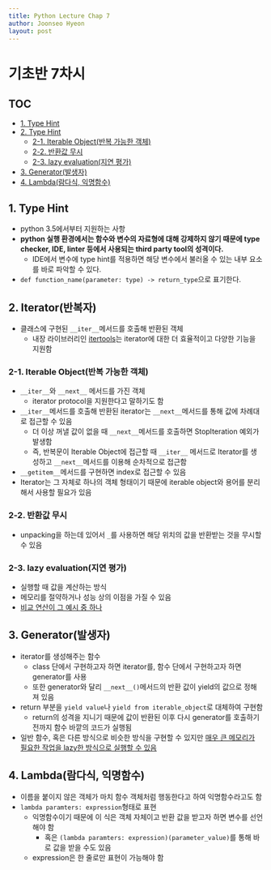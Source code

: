 ```yaml
---
title: Python Lecture Chap 7
author: Joonseo Hyeon
layout: post
---
```



# 기초반 7차시

## TOC

- [1. Type Hint](#1-type-hint)
- [2. Type Hint](#2-iterator반복자)
  - [2-1. Iterable Object(반복 가능한 객체)](#2-1-iterable-object반복-가능한-객체)
  - [2-2. 반환값 무시](#2-2-반환값-무시)
  - [2-3. lazy evaluation(지연 평가)](#2-3-lazy-evaluation지연-평가)
- [3. Generator(발생자)](#3-generator발생자)
- [4. Lambda(람다식, 익명함수)](#4-lambda람다식-익명함수)

## 1. Type Hint

- python 3.5에서부터 지원하는 사항
- **python 실행 환경에서는 함수와 변수의 자료형에 대해 강제하지 않기 때문에 type checker, IDE, linter 등에서 사용되는 third party tool의 성격이다.**
  - IDE에서 변수에 type hint를 적용하면 해당 변수에서 불러올 수 있는 내부 요소를 바로 파악할 수 있다.
- `def function_name(parameter: type) -> return_type`으로 표기한다.

## 2. Iterator(반복자)

- 클래스에 구현된 `__iter__`메서드를 호출해 반환된 객체
  - 내장 라이브러리인 [itertools](https://docs.python.org/3/library/itertools.html)는 iterator에 대한 더 효율적이고 다양한 기능을 지원함

### 2-1. Iterable Object(반복 가능한 객체)

- `__iter__`와 `__next__` 메서드를 가진 객체
  - iterator protocol을 지원한다고 말하기도 함
- `__iter__`메서드를 호출해 반환된 iterator는 `__next__`메서드를 통해 값에 차례대로 접근할 수 있음
  - 더 이상 꺼낼 값이 없을 때 `__next__`메서드를 호출하면 StopIteration 예외가 발생함
  - 즉, 반복문이 Iterable Object에 접근할 때 `__iter__` 메서드로 Iterator를 생성하고 `__next__`메서드를 이용해 순차적으로 접근함
- `__getitem__`메서드를 구현하면 index로 접근할 수 있음
- Iterator는 그 자체로 하나의 객체 형태이기 때문에 iterable object와 용어를 분리해서 사용할 필요가 있음

### 2-2. 반환값 무시

- unpacking을 하는데 있어서 `_`를 사용하면 해당 위치의 값을 반환받는 것을 무시할 수 있음

### 2-3. lazy evaluation(지연 평가)

- 실행할 때 값을 계산하는 방식
- 메모리를 절약하거나 성능 상의 이점을 가질 수 있음
- [비교 연산이 그 예시 중 하나](https://github.com/Indigo-Coder-github/Python_Lecture/tree/main/%EC%B4%88%EA%B8%89%EB%B0%98%203%2C%204%EC%A3%BC%EC%B0%A8#%EB%B9%84%EA%B5%90-%EC%97%B0%EC%82%B0%EC%9E%90)

## 3. Generator(발생자)

- iterator를 생성해주는 함수
  - class 단에서 구현하고자 하면 iterator를, 함수 단에서 구현하고자 하면 generator를 사용
  - 또한 generator와 달리 `__next__()`메서드의 반환 값이 yield의 값으로 정해져 있음
- return 부분을 `yield value`나 `yield from iterable_object`로 대체하여 구현함
  - return의 성격을 지니기 때문에 값이 반환된 이후 다시 generator를 호출하기 전까지 함수 바깥의 코드가 실행됨
- 일반 함수, 혹은 다른 방식으로 비슷한 방식을 구현할 수 있지만 [매우 큰 메모리가 필요한 작업을 lazy한 방식으로 실행할 수 있음](https://stackoverflow.com/questions/102535/what-can-you-use-generator-functions-for/)

## 4. Lambda(람다식, 익명함수)

- 이름을 붙이지 않은 객체가 마치 함수 객체처럼 행동한다고 하여 익명함수라고도 함
- `lambda paramters: expression`형태로 표현
  - 익명함수이기 때문에 이 식은 객체 자체이고 반환 값을 받고자 하면 변수를 선언해야 함
    - 혹은 `(lambda paramters: expression)(parameter_value)`를 통해 바로 값을 받을 수도 있음
  - expression은 한 줄로만 표현이 가능해야 함
